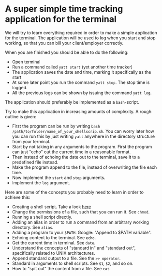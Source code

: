 # A super simple time tracking application for the terminal
We will try to learn everything required in order to make a simple application for the terminal. 
The application will be used to log when you start and stop working, so that you can bill your client/employer correctly.

When you are finished you should be able to do the following:
* Open terminal
* Run a command called `yatt start` (yet another time tracker)
* The application saves the date and time, marking it specifically as the start
* At some later point you run the command `yatt stop`. The stop time is logged.
* All the previous logs can be shown by issuing the command `yatt log`.

The application should preferably be implemented as a `bash`-script.

Try to make this application in increasing amounts of complexity. A rough outline is given:
* First the program can be run by writing `bash /path/to/folder/name_of_your_shellscrip.sh`. You can worry later how you can run this by just writing `yatt` anywhere in the directory structure from your terminal.
* Start by not taking in any arguments to the program. First the program can just "echo" out the current time in a reasonable format.
* Then instead of echoing the date out to the terminal, save it to a predefined file instead.
* Make the program append to the file, instead of overwriting the file each time.
* Now implement the `start` and `stop` arguments.
* Implement the `log` argument.

Here are some of the concepts you probably need to learn in order to achieve this:
* Creating a shell script. Take a look [here](https://www.shellscript.sh/)
* Change the permissions of a file, such that you can run it. See `chmod`.
* Running a shell script directly.
* Adding an alias in order to run a command from an arbitrary working directory. See `alias`.
* Adding a program to your `$PATH`. Google: "Append to $PATH variable".
* Echoing content to the terminal. See `echo`.
* Get the current time in terminal. See `date`.
* Understand the concepts of "standard in" and "standard out", specifically related to UNIX architectures.
* Append standard output to a file. See the `>> operator`.
* Standard in arguments to shell scripts. See `$1`, `$2`, and so on.
* How to "spit out" the content from a file. See `cat`.
